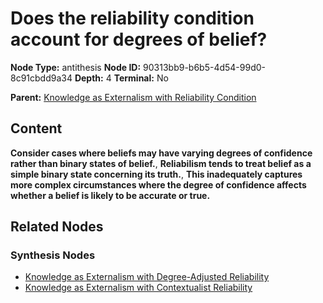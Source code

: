 # Does the reliability condition account for degrees of belief?

**Node Type:** antithesis
**Node ID:** 90313bb9-b6b5-4d54-99d0-8c91cbdd9a34
**Depth:** 4
**Terminal:** No

**Parent:** [Knowledge as Externalism with Reliability Condition](knowledge-as-externalism-with-reliability-condition-synthesis-be53f2f0-8beb-4975-9e5e-fc28b2bff831.md)

## Content

**Consider cases where beliefs may have varying degrees of confidence rather than binary states of belief.**, **Reliabilism tends to treat belief as a simple binary state concerning its truth.**, **This inadequately captures more complex circumstances where the degree of confidence affects whether a belief is likely to be accurate or true.**

## Related Nodes

### Synthesis Nodes

- [Knowledge as Externalism with Degree-Adjusted Reliability](knowledge-as-externalism-with-degree-adjusted-reliability-synthesis-40fc67ce-cdcd-4cbc-9aac-0a2d49abdcd8.md)
- [Knowledge as Externalism with Contextualist Reliability](knowledge-as-externalism-with-contextualist-reliability-synthesis-293a8c78-4524-4c60-9c8d-9dfb4b5d7508.md)
